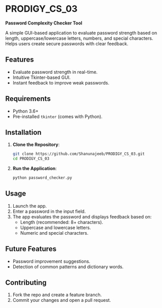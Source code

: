 # PRODIGY_CS_03  
**Password Complexity Checker Tool**  

A simple GUI-based application to evaluate password strength based on length, uppercase/lowercase letters, numbers, and special characters. Helps users create secure passwords with clear feedback.  

## Features  
- Evaluate password strength in real-time.  
- Intuitive Tkinter-based GUI.  
- Instant feedback to improve weak passwords.  

## Requirements  
- Python 3.6+  
- Pre-installed `tkinter` (comes with Python).  

## Installation  

1. **Clone the Repository**:  
   ```bash  
   git clone https://github.com/Shanunajeeb/PRODIGY_CS_03.git  
   cd PRODIGY_CS_03  
   ```  

2. **Run the Application**:  
   ```bash  
   python password_checker.py  
   ```  

## Usage  
1. Launch the app.  
2. Enter a password in the input field.  
3. The app evaluates the password and displays feedback based on:  
   - Length (recommended: 8+ characters).  
   - Uppercase and lowercase letters.  
   - Numeric and special characters.  

## Future Features  
- Password improvement suggestions.  
- Detection of common patterns and dictionary words.  

## Contributing  
1. Fork the repo and create a feature branch.  
2. Commit your changes and open a pull request.  

